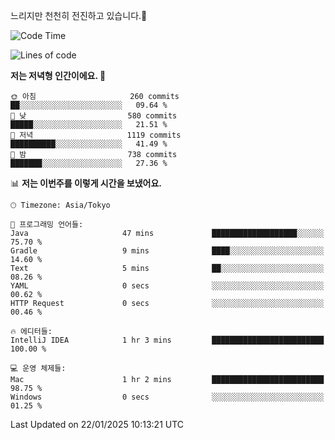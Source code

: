느리지만 천천히 전진하고 있습니다.🐢

<!--START_SECTION:waka-->
![Code Time](http://img.shields.io/badge/Code%20Time-1%2C516%20hrs%2019%20mins-blue)

![Lines of code](https://img.shields.io/badge/%EC%A0%80%EB%8A%94%20%EC%97%AC%ED%83%9C%EA%B9%8C%EC%A7%80%20-916.3%20thousand%20%EC%A4%84%EC%9D%98%20%EC%BD%94%EB%93%9C%EB%A5%BC%20%EC%9E%91%EC%84%B1%ED%96%88%EC%96%B4%EC%9A%94.-blue)

**저는 저녁형 인간이에요. 🦉** 

```text
🌞 아침                     260 commits         ██░░░░░░░░░░░░░░░░░░░░░░░   09.64 % 
🌆 낮　                     580 commits         █████░░░░░░░░░░░░░░░░░░░░   21.51 % 
🌃 저녁                     1119 commits        ██████████░░░░░░░░░░░░░░░   41.49 % 
🌙 밤　                     738 commits         ███████░░░░░░░░░░░░░░░░░░   27.36 % 
```


📊 **저는 이번주를 이렇게 시간을 보냈어요.** 

```text
🕑︎ Timezone: Asia/Tokyo

💬 프로그래밍 언어들: 
Java                     47 mins             ███████████████████░░░░░░   75.70 % 
Gradle                   9 mins              ████░░░░░░░░░░░░░░░░░░░░░   14.60 % 
Text                     5 mins              ██░░░░░░░░░░░░░░░░░░░░░░░   08.26 % 
YAML                     0 secs              ░░░░░░░░░░░░░░░░░░░░░░░░░   00.62 % 
HTTP Request             0 secs              ░░░░░░░░░░░░░░░░░░░░░░░░░   00.46 % 

🔥 에디터들: 
IntelliJ IDEA            1 hr 3 mins         █████████████████████████   100.00 % 

💻 운영 체제들: 
Mac                      1 hr 2 mins         █████████████████████████   98.75 % 
Windows                  0 secs              ░░░░░░░░░░░░░░░░░░░░░░░░░   01.25 % 
```


 Last Updated on 22/01/2025 10:13:21 UTC
<!--END_SECTION:waka-->

